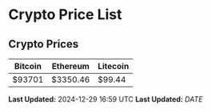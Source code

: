 # Crypto Price List

## Crypto Prices
| Bitcoin | Ethereum | Litecoin |
| ------- | -------- | -------- |
| $93701 | $3350.46 | $99.44 |
**Last Updated:** 2024-12-29 16:59 UTC
**Last Updated:** $DATE$
